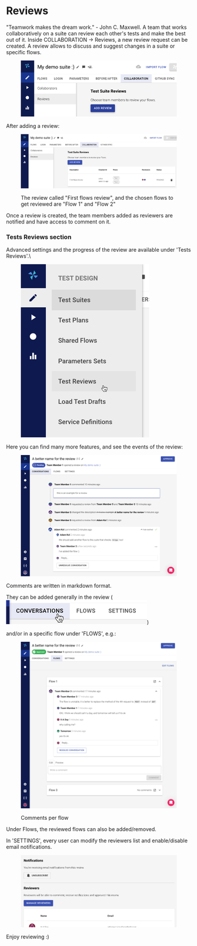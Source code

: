 # Reviews

"Teamwork makes the dream work." - John C. Maxwell. A team that works collaboratively on a suite can review each other's tests and make the best out of it. Inside COLLABORATION -> Reviews, a new review request can be created. A review allows to discuss and suggest changes in a suite or specific flows.

<figure><img src="../.gitbook/assets/image (180).png" alt=""><figcaption></figcaption></figure>

After adding a review:

<figure><img src="../.gitbook/assets/image (182).png" alt=""><figcaption><p>The review called "First flows review", and the chosen flows to get reviewed are "Flow 1" and "Flow 2"</p></figcaption></figure>

Once a review is created, the team members added as reviewers are notified and have access to comment on it.

### Tests Reviews section

Advanced settings and the progress of the review are available under 'Tests Reviews'.\


<figure><img src="../.gitbook/assets/image (183).png" alt=""><figcaption></figcaption></figure>

Here you can find many more features, and see the events of the review:

<figure><img src="../.gitbook/assets/image (184).png" alt=""><figcaption></figcaption></figure>

Comments are written in markdown format.

They can be added generally in the review (![](<../.gitbook/assets/image (178).png>))

and/or in a specific flow under 'FLOWS', e.g.:

<figure><img src="../.gitbook/assets/image (187).png" alt=""><figcaption><p>Comments per flow</p></figcaption></figure>

Under Flows, the reviewed flows can also be added/removed.

In 'SETTINGS', every user can modify the reviewers list and enable/disable email notifications.&#x20;

<figure><img src="../.gitbook/assets/image (179).png" alt=""><figcaption></figcaption></figure>

Enjoy reviewing :)
